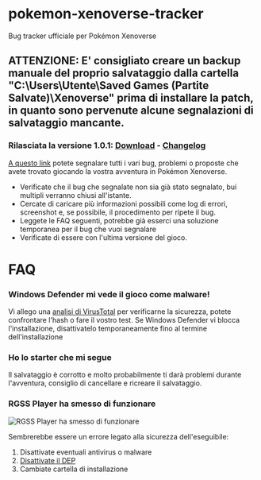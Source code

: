 # pokemon-xenoverse-tracker
Bug tracker ufficiale per Pokémon Xenoverse

## ATTENZIONE: E' consigliato creare un backup manuale del proprio salvataggio dalla cartella "C:\Users\Utente\Saved Games (Partite Salvate)\Xenoverse" prima di installare la patch, in quanto sono pervenute alcune segnalazioni di salvataggio mancante.

### Rilasciata la versione 1.0.1: [Download](https://www.xenoteam.it/) - [Changelog](https://github.com/fuji97/pokemon-xenoverse-tracker/releases/tag/1.0.1)

[A questo link](https://github.com/fuji97/pokemon-xenoverse-tracker/issues) potete segnalare tutti i vari bug, problemi o proposte che avete trovato giocando la vostra avventura in Pokémon Xenoverse.

- Verificate che il bug che segnalate non sia già stato segnalato, bui multipli verranno chiusi all'istante.
- Cercate di caricare più informazioni possibili come log di errori, screenshot e, se possibile, il procedimento per ripete il bug.
- Leggete le FAQ seguenti, potrebbe già esserci una soluzione temporanea per il bug che vuoi segnalare
- Verificate di essere con l'ultima versione del gioco.

# FAQ
### Windows Defender mi vede il gioco come malware!
Vi allego una [analisi di VirusTotal](https://www.virustotal.com/#/file/d5210be6c3f1a1ee383bd9ee7b2e4f6802ad736c676c51450ae9156a8904bb8b) per verificarne la sicurezza, potete confrontare l'hash o fare il vostro test.
Se Windows Defender vi blocca l'installazione, disattivatelo temporaneamente fino al termine dell'installazione
### Ho lo starter che mi segue
Il salvataggio è corrotto e molto probabilmente ti darà problemi durante l'avventura, consiglio di cancellare e ricreare il salvataggio.
### RGSS Player ha smesso di funzionare
![RGSS Player ha smesso di funzionare](https://user-images.githubusercontent.com/31793552/30238777-3537d898-954e-11e7-8f52-841df9bcbe97.png)

Sembrerebbe essere un errore legato alla sicurezza dell'eseguibile:
1. Disattivate eventuali antivirus o malware
2. [Disattivate il DEP](http://www.thewindowsclub.com/disable-data-execution-prevention)
3. Cambiate cartella di installazione
